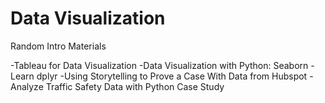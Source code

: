 # Data Visualization

Random Intro Materials

-Tableau for Data Visualization
-Data Visualization with Python: Seaborn
-Learn dplyr
-Using Storytelling to Prove a Case With Data from Hubspot
-Analyze Traffic Safety Data with Python Case Study
